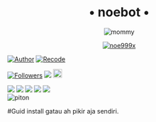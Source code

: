 <h1 align="center">• noebot •</h1>
<p align="center">
<img src="https://media.tenor.com/tHrhZhnbhVEAAAAC/nancy-momoland.gif" alt="mommy"/>
</p>

<p align="center">
<a href="#"><img title="noe999x" src="https://img.shields.io/badge/noe999x-green?colorA=%23ff0000&colorB=%23017e40&style=for-the-badge"></a>
</p>

<a href="https://github.com/noe999x"><img title="Author" src="https://img.shields.io/badge/Author-ikz-red.svg?style=for-the-badge&logo=github"></a>
<a href="https://github.com/noe999x"><img title="Recode" src="https://img.shields.io/badge/Recode-noe999x-red.svg?style=for-the-badge&logo=github"></a>

<a href="https://github.com/noe999x/followers"><img title="Followers" src="https://img.shields.io/github/followers/noe999x?color=red&style=flat-square"></a>
<a href="https://hits.seeyoufarm.com"><img src="https://hits.seeyoufarm.com/api/count/incr/badge.svg?url=https%3A%2F%2Fgithub.com%2Fnoe999x%2Fnslvd&count_bg=%2379C83D&title_bg=%23555555&icon=probot.svg&icon_color=%2300FF6D&title=hits&edge_flat=false"/></a>
<a href="https://github.com/noe999x/fbs/graphs/commit-activity"><img height="20" src="https://img.shields.io/badge/Maintained%3F-yes-green.svg"></a>&nbsp;&nbsp;

[![](https://img.shields.io/badge/Facebook-blue?logo=Facebook&logoColor=blue&labelColor=white)](https://www.facebook.com/bagasekaapr)
[![](https://img.shields.io/badge/WhatsApp-green?logo=Whatsapp&logoColor=brightgreen&labelColor=white)](https://wa.me/6289614402699?text=Hallo+bang!)
[![](https://img.shields.io/badge/Instagram-yellow?logo=Instagram&logoColor=yellow&labelColor=white)](https://www.instagram.com/bagasekaapr)
[![](https://img.shields.io/badge/Twitter-blue?logo=Twitter&logoColor=blue&labelColor=white)](https://www.twitter.com/bagaseka_apr)
[![](https://img.shields.io/badge/YouTube-red?logo=YouTube&logoColor=red&labelColor=white)](https://www.youtube.com/c/anonim404)
<br><img title="piton" src ="https://img.shields.io/badge/Python-3776AB.svg?&style=for-the-badge&logo=Python&logoColor=white"/>

#Guid install
gatau ah pikir aja sendiri.
